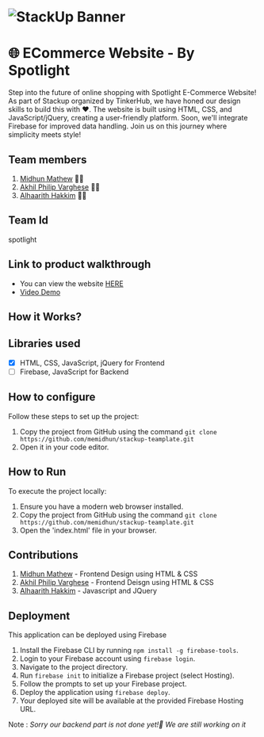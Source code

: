 # ![StackUp Banner](https://tinkerhub.frappe.cloud/files/stackup%20banner.jpeg)

# 🌐 ECommerce Website - By Spotlight

Step into the future of online shopping with Spotlight E-Commerce Website! As part of Stackup organized by TinkerHub, we have honed our design skills to build this with ❤️. The website is built using HTML, CSS, and JavaScript/jQuery, creating a user-friendly platform. Soon, we'll integrate Firebase for improved data handling. Join us on this journey where simplicity meets style!

## Team members
1. [Midhun Mathew](https://github.com/memidhun) 🧑‍💻
2. [Akhil Philip Varghese](https://github.com/AkhilPhili) 🧑‍💻
3. [Alhaarith Hakkim](https://github.com/allhaarithh) 🧑‍💻

## Team Id
spotlight

## Link to product walkthrough
- You can view the website [HERE](https://memidhun.github.io/stackup-teamplate/)
- [Video Demo]() 

## How it Works?

## Libraries used
- [x] HTML, CSS, JavaScript, jQuery for Frontend
- [ ] Firebase, JavaScript for Backend

## How to configure
Follow these steps to set up the project:
1. Copy the project from GitHub using the command `git clone https://github.com/memidhun/stackup-teamplate.git`
2. Open it in your code editor.

## How to Run
To execute the project locally:

1. Ensure you have a modern web browser installed.
2. Copy the project from GitHub using the command `git clone https://github.com/memidhun/stackup-teamplate.git`
3. Open the 'index.html' file in your browser.

## Contributions
1. [Midhun Mathew](https://github.com/memidhun) - Frontend Design using HTML & CSS
2. [Akhil Philip Varghese](https://github.com/AkhilPhili) - Frontend Deisgn using HTML & CSS
3. [Alhaarith Hakkim](https://github.com/allhaarithh) - Javascript and JQuery
 
## Deployment

This application can be deployed using Firebase 
1. Install the Firebase CLI by running `npm install -g firebase-tools`.
2. Login to your Firebase account using `firebase login`.
3. Navigate to the project directory.
4. Run `firebase init` to initialize a Firebase project (select Hosting).
5. Follow the prompts to set up your Firebase project.
6. Deploy the application using `firebase deploy`.
7. Your deployed site will be available at the provided Firebase Hosting URL.

Note : *Sorry our backend part is not done yet!🥲 We are still working on it* 
